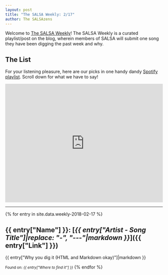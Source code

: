 ```yaml
---
layout: post
title: "The SALSA Weekly: 2/17"
author: The SALSAzens
---
```


Welcome to [The SALSA Weekly](/weekly)! The SALSA Weekly is a curated playlist/post on the blog, wherein members of SALSA will submit one song they have been digging the past week and why.

<style>
iframe { margin: 0 auto; display: block; width: 100%; }
</style>

## The List

For your listening pleasure, here are our picks in one handy dandy [Spotify
playlist](https://open.spotify.com/user/drabmakyo/playlist/6UWAnVns8AWBbSnxsDrwOG). Scroll down for what we have to say!

<iframe
src="https://open.spotify.com/embed/user/drabmakyo/playlist/6UWAnVns8AWBbSnxsDrwOG" width="300" height="380" frameborder="0" allowtransparency="true"></iframe>

-----

{% for entry in site.data.weekly-2018-02-17 %}
## {{ entry["Name"] }}: [*{{ entry["Artist - Song Title"]|replace: "-", "---"|markdown }}*]({{ entry["Link"] }})

{{ entry["Why you dig it (HTML and Markdown okay)"]|markdown }}

<small>Found on: <em>{{ entry["Where to find it"] }}</em></small>
{% endfor %}
